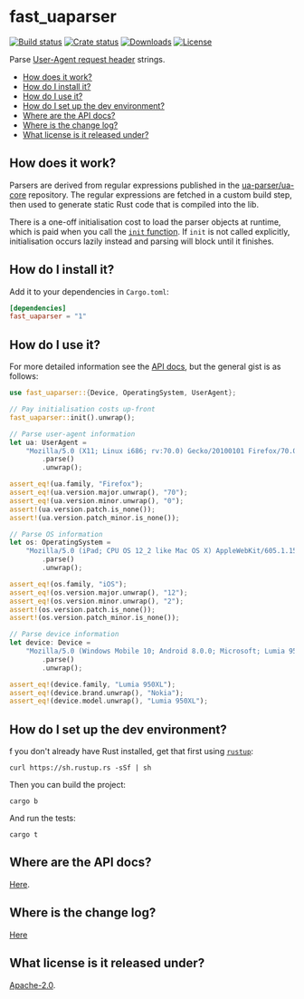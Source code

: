 # fast_uaparser

[![Build status](https://gitlab.com/philbooth/uaparser-rs/badges/master/pipeline.svg)](https://gitlab.com/philbooth/fast_uaparser/pipelines)
[![Crate status](https://img.shields.io/crates/v/fast_uaparser.svg)](https://crates.io/crates/fast_uaparser)
[![Downloads](https://img.shields.io/crates/d/fast_uaparser.svg)](https://crates.io/crates/fast_uaparser)
[![License](https://img.shields.io/crates/l/fast_uaparser.svg)](https://www.apache.org/licenses/LICENSE-2.0)

Parse [User-Agent request header](https://developer.mozilla.org/en-US/docs/Web/HTTP/Headers/User-Agent) strings.

* [How does it work?](#how-does-it-work)
* [How do I install it?](#how-do-i-install-it)
* [How do I use it?](#how-do-i-use-it)
* [How do I set up the dev environment?](#how-do-i-set-up-the-dev-environment)
* [Where are the API docs?](#where-are-the-api-docs)
* [Where is the change log?](#where-is-the-change-log)
* [What license is it released under?](#what-license-is-it-released-under)

## How does it work?

Parsers are derived from regular expressions
published in the [ua-parser/ua-core](https://github.com/ua-parser/uap-core) repository.
The regular expressions are fetched in a custom build step,
then used to generate static Rust code
that is compiled into the lib.

There is a one-off initialisation cost
to load the parser objects at runtime,
which is paid when you call
the [`init` function](https://philbooth.gitlab.io/uaparser-rs/fast_uaparser/fn.init.html).
If `init` is not called explicitly,
initialisation occurs lazily instead
and parsing will block
until it finishes.

## How do I install it?

Add it to your dependencies
in `Cargo.toml`:

```toml
[dependencies]
fast_uaparser = "1"
```

## How do I use it?

For more detailed information
see the [API docs](https://philbooth.gitlab.io/uaparser-rs/fast_uaparser/),
but the general gist
is as follows:

```rust
use fast_uaparser::{Device, OperatingSystem, UserAgent};

// Pay initialisation costs up-front
fast_uaparser::init().unwrap();

// Parse user-agent information
let ua: UserAgent =
    "Mozilla/5.0 (X11; Linux i686; rv:70.0) Gecko/20100101 Firefox/70.0"
        .parse()
        .unwrap();

assert_eq!(ua.family, "Firefox");
assert_eq!(ua.version.major.unwrap(), "70");
assert_eq!(ua.version.minor.unwrap(), "0");
assert!(ua.version.patch.is_none());
assert!(ua.version.patch_minor.is_none());

// Parse OS information
let os: OperatingSystem =
    "Mozilla/5.0 (iPad; CPU OS 12_2 like Mac OS X) AppleWebKit/605.1.15 (KHTML, like Gecko) Version/12.1 Mobile/15E148 Safari/604.1"
        .parse()
        .unwrap();

assert_eq!(os.family, "iOS");
assert_eq!(os.version.major.unwrap(), "12");
assert_eq!(os.version.minor.unwrap(), "2");
assert!(os.version.patch.is_none());
assert!(os.version.patch_minor.is_none());

// Parse device information
let device: Device =
    "Mozilla/5.0 (Windows Mobile 10; Android 8.0.0; Microsoft; Lumia 950XL) AppleWebKit/537.36 (KHTML, like Gecko) Chrome/76.0.3809.89 Mobile Safari/537.36 Edge/40.15254.369"
        .parse()
        .unwrap();

assert_eq!(device.family, "Lumia 950XL");
assert_eq!(device.brand.unwrap(), "Nokia");
assert_eq!(device.model.unwrap(), "Lumia 950XL");
```

## How do I set up the dev environment?

f you don't already have Rust installed,
get that first using [`rustup`](https://rustup.rs/):

```
curl https://sh.rustup.rs -sSf | sh
```

Then you can build the project:

```
cargo b
```

And run the tests:

```
cargo t
```

## Where are the API docs?

[Here](https://philbooth.gitlab.io/uaparser-rs/fast_uaparser/).

## Where is the change log?

[Here](CHANGELOG.md)

## What license is it released under?

[Apache-2.0](https://www.apache.org/licenses/LICENSE-2.0).
